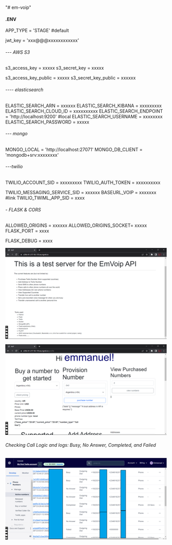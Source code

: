 "# em-voip" 



#### .ENV
APP_TYPE = 'STAGE' #default

jwt_key = 'xxx@@@xxxxxxxxxxxx'



###### --- AWS S3

s3_access_key = xxxxx
s3_secret_key = xxxxx

s3_access_key_public = xxxxx
s3_secret_key_public = xxxxxx


###### ---- elasticsearch

ELASTIC_SEARCH_ARN = xxxxxx
ELASTIC_SEARCH_KIBANA = xxxxxxxxx
ELASTIC_SEARCH_CLOUD_ID = xxxxxxxxxx
ELASTIC_SEARCH_ENDPOINT = 'http://localhost:9200'  #local
ELASTIC_SEARCH_USERNAME = xxxxxxxx
ELASTIC_SEARCH_PASSWORD = xxxxx

###### --- mongo

MONGO_LOCAL = 'http://localhost:27071'
MONGO_DB_CLIENT = 'mongodb+srv:xxxxxxxx'


###### ---twilio
TWILIO_ACCOUNT_SID = xxxxxxxxx
TWILIO_AUTH_TOKEN = xxxxxxxxxx

TWILIO_MESSAGING_SERVICE_SID = xxxxxx
BASEURL_VOIP = xxxxxxx #link
TWILIO_TWIML_APP_SID = xxxx

###### - FLASK & CORS
ALLOWED_ORIGINS = xxxxxx
ALLOWED_ORIGINS_SOCKET= xxxxx
FLASK_PORT = xxxx

FLASK_DEBUG = xxxx


![EmVoip Web: index](https://github.com/iameo/em-voip/blob/main/voip/imgs/index.png)

![EmVoip Web: profile](https://github.com/iameo/em-voip/blob/main/voip/imgs/profile.png)


###### Checking Call Logic and logs: Busy, No Answer, Completed, and Failed
![Twilio Console](https://github.com/iameo/em-voip/blob/main/voip/imgs/twilio_console.png)